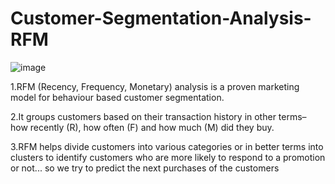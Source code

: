 # Customer-Segmentation-Analysis-RFM

![image](https://github.com/Satyashreet-Behura/Customer-Segmentation-Analysis-RFM/assets/141150927/8d5778d9-ae9d-4009-8131-24dbaa323755)


 1.RFM (Recency, Frequency, Monetary) analysis is a proven marketing model for behaviour based customer segmentation.

 2.It groups customers based on their transaction history in other terms– how recently (R), how often (F) and how much (M) did they buy.

 3.RFM helps divide customers into various categories or in better terms into clusters to identify customers who are more likely to respond to a promotion or not... so we try to predict the next purchases of the customers
